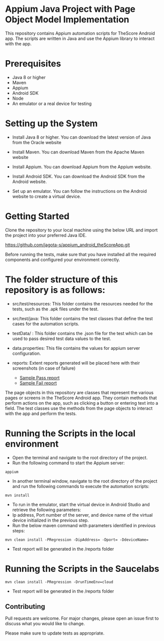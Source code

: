 # Appium Java Project with Page Object Model Implementation

This repository contains Appium automation scripts for TheScore Android app. The scripts are written in Java and use the Appium library to interact with the app.

# Prerequisites
- Java 8 or higher
- Maven
- Appium
- Android SDK
- Node
- An emulator or a real device for testing

# Setting up the System
- Install Java 8 or higher. You can download the latest version of Java from the Oracle website

- Install Maven. You can download Maven from the Apache Maven website

- Install Appium. You can download Appium from the Appium website.

- Install Android SDK. You can download the Android SDK from the Android website.

- Set up an emulator. You can follow the instructions on the Android website to create a virtual device.


# Getting Started
Clone the repository to your local machine using the below URL and import the project into your preferred Java IDE.

https://github.com/jagota-s/appium_android_theScoreApp.git

Before running the tests, make sure that you have installed all the required components and configured your environment correctly.

# The folder structure of this repository is as follows:

- src/test/resources: This folder contains the resources needed for the tests, such as the .apk files under the test.

- src/test/java: This folder contains the test classes that define the test cases for the automation scripts.

- testData/ : This folder contains the .json file for the test which can be used to pass desired test data values to the test.

- data.properties: This file contains the values for appium server configuration.

- reports: Extent reports generated will be placed here with their screenshots (in case of failure)
  * [Sample Pass report]()
  * [Sample Fail report]()

The page objects in this repository are classes that represent the various pages or screens in the TheScore Android app. They contain methods that perform actions on the app, such as clicking a button or entering text into a field. The test classes use the methods from the page objects to interact with the app and perform the tests.

# Running the Scripts in the local environment 

- Open the terminal and navigate to the root directory of the project.
- Run the following command to start the Appium server:
```
appium
```
- In another terminal window, navigate to the root directory of the project and run the following commands to execute the automation scripts:
```
mvn install
```
- To run in the emulator, start the virtual device in Android Studio and retrieve the following parameters:
- Ip address, Port number of the server, and device name of the virtual device initialized in the previous step.
- Run the below maven command with parameters identified in previous steps:
```
mvn clean install -PRegression -DipAddress= -Dport= -DdeviceName= 
```
- Test report will be generated in the /reports folder

# Running the Scripts in the Saucelabs
 ```
mvn clean install -PRegression -DrunTimeEnv=cloud
```
- Test report will be generated in the /reports folder



## Contributing

Pull requests are welcome. For major changes, please open an issue first
to discuss what you would like to change.

Please make sure to update tests as appropriate.
